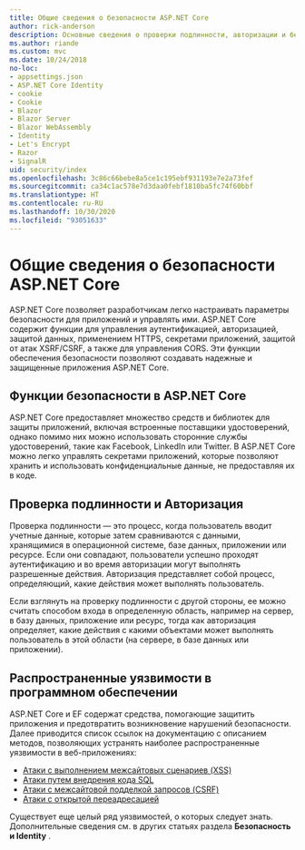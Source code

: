 ```yaml
---
title: Общие сведения о безопасности ASP.NET Core
author: rick-anderson
description: Основные сведения о проверки подлинности, авторизации и безопасности в ASP.NET Core.
ms.author: riande
ms.custom: mvc
ms.date: 10/24/2018
no-loc:
- appsettings.json
- ASP.NET Core Identity
- cookie
- Cookie
- Blazor
- Blazor Server
- Blazor WebAssembly
- Identity
- Let's Encrypt
- Razor
- SignalR
uid: security/index
ms.openlocfilehash: 3c86c66bebe8a5ce1c195ebf931193e7e2a73fef
ms.sourcegitcommit: ca34c1ac578e7d3daa0febf1810ba5fc74f60bbf
ms.translationtype: HT
ms.contentlocale: ru-RU
ms.lasthandoff: 10/30/2020
ms.locfileid: "93051633"
---
```

# <a name="overview-of-aspnet-core-security"></a>Общие сведения о безопасности ASP.NET Core

ASP.NET Core позволяет разработчикам легко настраивать параметры безопасности для приложений и управлять ими. ASP.NET Core содержит функции для управления аутентификацией, авторизацией, защитой данных, применением HTTPS, секретами приложений, защитой от атак XSRF/CSRF, а также для управления CORS. Эти функции обеспечения безопасности позволяют создавать надежные и защищенные приложения ASP.NET Core.

## <a name="aspnet-core-security-features"></a>Функции безопасности в ASP.NET Core

ASP.NET Core предоставляет множество средств и библиотек для защиты приложений, включая встроенные поставщики удостоверений, однако помимо них можно использовать сторонние службы удостоверений, такие как Facebook, LinkedIn или Twitter. В ASP.NET Core можно легко управлять секретами приложений, которые позволяют хранить и использовать конфиденциальные данные, не предоставляя их в коде.

## <a name="authentication-vs-authorization"></a>Проверка подлинности и Авторизация

Проверка подлинности — это процесс, когда пользователь вводит учетные данные, которые затем сравниваются с данными, хранящимися в операционной системе, базе данных, приложении или ресурсе. Если они совпадают, пользователи успешно проходят аутентификацию и во время авторизации могут выполнять разрешенные действия. Авторизация представляет собой процесс, определяющий, какие действия может выполнять пользователь.

Если взглянуть на проверку подлинности с другой стороны, ее можно считать способом входа в определенную область, например на сервер, в базу данных, приложение или ресурс, тогда как авторизация определяет, какие действия с какими объектами может выполнять пользователь в этой области (на сервере, в базе данных или приложении).

## <a name="common-vulnerabilities-in-software"></a>Распространенные уязвимости в программном обеспечении

ASP.NET Core и EF содержат средства, помогающие защитить приложения и предотвратить возникновение нарушений безопасности. Далее приводится список ссылок на документацию с описанием методов, позволяющих устранять наиболее распространенные уязвимости в веб-приложениях:

* [Атаки с выполнением межсайтовых сценариев (XSS)](xref:security/cross-site-scripting)
* [Атаки путем внедрения кода SQL](/ef/core/querying/raw-sql)
* [Атаки с межсайтовой подделкой запросов (CSRF)](xref:security/anti-request-forgery)
* [Атаки с открытой переадресацией](xref:security/preventing-open-redirects)

Существует еще целый ряд уязвимостей, о которых следует знать. Дополнительные сведения см. в других статьях раздела **Безопасность и Identity** .
